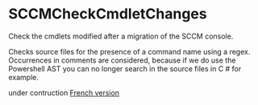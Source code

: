 # SCCMCheckCmdletChanges
Check the cmdlets modified after a migration of the SCCM console.

Checks source files for the presence of a command name using a regex.
Occurrences in comments are considered, because if we do use the Powershell AST you can no longer search in the source files in C # for example.

under contruction
[French version](/README.Fr.Md)